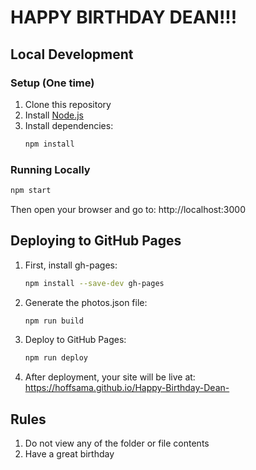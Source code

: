 # HAPPY BIRTHDAY DEAN!!! 

## Local Development

### Setup (One time)
1. Clone this repository
2. Install [Node.js](https://nodejs.org/)
3. Install dependencies:
   ```bash
   npm install
   ```

### Running Locally
```bash
npm start
```
Then open your browser and go to: http://localhost:3000

## Deploying to GitHub Pages

1. First, install gh-pages:
   ```bash
   npm install --save-dev gh-pages
   ```

2. Generate the photos.json file:
   ```bash
   npm run build
   ```

3. Deploy to GitHub Pages:
   ```bash
   npm run deploy
   ```

4. After deployment, your site will be live at:
   https://hoffsama.github.io/Happy-Birthday-Dean-

## Rules
1. Do not view any of the folder or file contents
2. Have a great birthday
